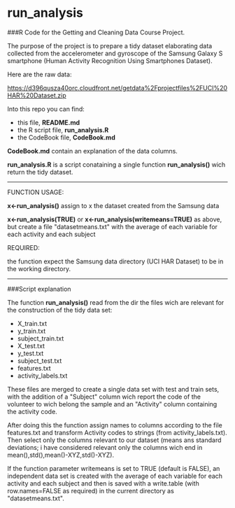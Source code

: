 run_analysis
============

###R Code for the Getting and Cleaning Data Course Project. 

The purpose of the project  is to prepare a tidy dataset elaborating data collected 
from the accelerometer and gyroscope of the Samsung Galaxy S smartphone 
(Human Activity Recognition Using Smartphones Dataset).

Here are the raw data:

https://d396qusza40orc.cloudfront.net/getdata%2Fprojectfiles%2FUCI%20HAR%20Dataset.zip

Into this repo you can find:  

  - this file, __README.md__
  - the R script file, __run_analysis.R__
  - the CodeBook file, __CodeBook.md__

__CodeBook.md__ contain an explanation of the data columns.


__run_analysis.R__ is a script conataining a single function __run_analysis()__
wich return the tidy dataset.


-------------------------------------------------  

FUNCTION USAGE:

   __x<-run\_analysis()__ assign to x the dataset created from the Samsung data
   
   __x<-run\_analysis(TRUE)__ or 
   __x<-run\_analysis(writemeans=TRUE)__ as above, but create a file "datasetmeans.txt" 
   with the average of each variable for each activity and each subject 

REQUIRED:

 the function expect the Samsung data directory (UCI HAR Dataset) to be in the working directory.
  

-------------------------------------------------  
###Script explanation

The function __run_analysis()__ read from the dir the files wich are relevant for the construction 
of the tidy data set:  

 - X\_train.txt
 - y\_train.txt
 - subject\_train.txt
 - X\_test.txt
 - y\_test.txt
 - subject\_test.txt
 - features.txt
 - activity\_labels.txt
 
These files are merged to create a single data set with test and train sets, with the addition
of a "Subject" column wich report the code of the volunteer to wich belong the sample
and an "Activity" column containing the activity code.

After doing this the function assign names to columns according to the file features.txt and 
transform Activity codes to strings (from activity_labels.txt).
Then select only the columns relevant to our dataset (means ans standard deviations; i have considered relevant only the columns wich end in mean(),std(),mean()-XYZ,std()-XYZ).

If the function parameter writemeans is set to TRUE (default is FALSE),
an independent data set is created with the average of each variable for each activity and each subject and then is saved with a write.table (with row.names=FALSE as required) in the current directory as "datasetmeans.txt".